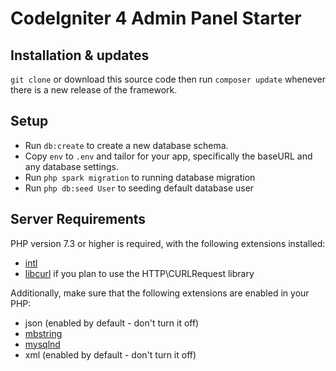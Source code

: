 # CodeIgniter 4 Admin Panel Starter

## Installation & updates

`git clone` or download this source code then run `composer update` whenever there is a new release of the framework.

## Setup

- Run `db:create` to create a new database schema.
- Copy `env` to `.env` and tailor for your app, specifically the baseURL and any database settings.
- Run `php spark migration` to running database migration
- Run `php db:seed User` to seeding default database user

## Server Requirements

PHP version 7.3 or higher is required, with the following extensions installed:

- [intl](http://php.net/manual/en/intl.requirements.php)
- [libcurl](http://php.net/manual/en/curl.requirements.php) if you plan to use the HTTP\CURLRequest library

Additionally, make sure that the following extensions are enabled in your PHP:

- json (enabled by default - don't turn it off)
- [mbstring](http://php.net/manual/en/mbstring.installation.php)
- [mysqlnd](http://php.net/manual/en/mysqlnd.install.php)
- xml (enabled by default - don't turn it off)
